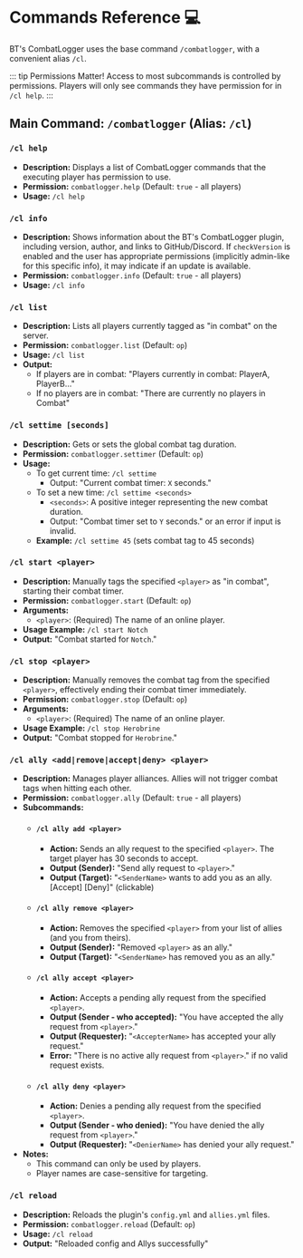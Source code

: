 # Commands Reference 💻

BT's CombatLogger uses the base command `/combatlogger`, with a convenient alias `/cl`.

::: tip Permissions Matter!
Access to most subcommands is controlled by permissions. Players will only see commands they have permission for in `/cl help`.
:::

## Main Command: `/combatlogger` (Alias: `/cl`)

### `/cl help`
*   **Description:** Displays a list of CombatLogger commands that the executing player has permission to use.
*   **Permission:** `combatlogger.help` (Default: `true` - all players)
*   **Usage:** `/cl help`

### `/cl info`
*   **Description:** Shows information about the BT's CombatLogger plugin, including version, author, and links to GitHub/Discord. If `checkVersion` is enabled and the user has appropriate permissions (implicitly admin-like for this specific info), it may indicate if an update is available.
*   **Permission:** `combatlogger.info` (Default: `true` - all players)
*   **Usage:** `/cl info`

### `/cl list`
*   **Description:** Lists all players currently tagged as "in combat" on the server.
*   **Permission:** `combatlogger.list` (Default: `op`)
*   **Usage:** `/cl list`
*   **Output:**
    *   If players are in combat: "Players currently in combat: PlayerA, PlayerB..."
    *   If no players are in combat: "There are currently no players in Combat"

### `/cl settime [seconds]`
*   **Description:** Gets or sets the global combat tag duration.
*   **Permission:** `combatlogger.settimer` (Default: `op`)
*   **Usage:**
    *   To get current time: `/cl settime`
        *   Output: "Current combat timer: `X` seconds."
    *   To set a new time: `/cl settime <seconds>`
        *   `<seconds>`: A positive integer representing the new combat duration.
        *   Output: "Combat timer set to `Y` seconds." or an error if input is invalid.
    *   **Example:** `/cl settime 45` (sets combat tag to 45 seconds)

### `/cl start <player>`
*   **Description:** Manually tags the specified `<player>` as "in combat", starting their combat timer.
*   **Permission:** `combatlogger.start` (Default: `op`)
*   **Arguments:**
    *   `<player>`: (Required) The name of an online player.
*   **Usage Example:** `/cl start Notch`
*   **Output:** "Combat started for `Notch`."

### `/cl stop <player>`
*   **Description:** Manually removes the combat tag from the specified `<player>`, effectively ending their combat timer immediately.
*   **Permission:** `combatlogger.stop` (Default: `op`)
*   **Arguments:**
    *   `<player>`: (Required) The name of an online player.
*   **Usage Example:** `/cl stop Herobrine`
*   **Output:** "Combat stopped for `Herobrine`."

### `/cl ally <add|remove|accept|deny> <player>`
*   **Description:** Manages player alliances. Allies will not trigger combat tags when hitting each other.
*   **Permission:** `combatlogger.ally` (Default: `true` - all players)
*   **Subcommands:**
    *   #### `/cl ally add <player>`
        *   **Action:** Sends an ally request to the specified `<player>`. The target player has 30 seconds to accept.
        *   **Output (Sender):** "Send ally request to `<player>`."
        *   **Output (Target):** "`<SenderName>` wants to add you as an ally. [Accept] [Deny]" (clickable)
    *   #### `/cl ally remove <player>`
        *   **Action:** Removes the specified `<player>` from your list of allies (and you from theirs).
        *   **Output (Sender):** "Removed `<player>` as an ally."
        *   **Output (Target):** "`<SenderName>` has removed you as an ally."
    *   #### `/cl ally accept <player>`
        *   **Action:** Accepts a pending ally request from the specified `<player>`.
        *   **Output (Sender - who accepted):** "You have accepted the ally request from `<player>`."
        *   **Output (Requester):** "`<AccepterName>` has accepted your ally request."
        *   **Error:** "There is no active ally request from `<player>`." if no valid request exists.
    *   #### `/cl ally deny <player>`
        *   **Action:** Denies a pending ally request from the specified `<player>`.
        *   **Output (Sender - who denied):** "You have denied the ally request from `<player>`."
        *   **Output (Requester):** "`<DenierName>` has denied your ally request."
*   **Notes:**
    *   This command can only be used by players.
    *   Player names are case-sensitive for targeting.

### `/cl reload`
*   **Description:** Reloads the plugin's `config.yml` and `allies.yml` files.
*   **Permission:** `combatlogger.reload` (Default: `op`)
*   **Usage:** `/cl reload`
*   **Output:** "Reloaded config and Allys successfully"
